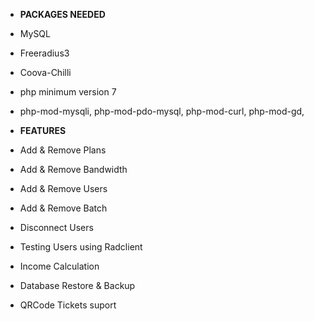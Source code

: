 * **PACKAGES NEEDED**

* MySQL
* Freeradius3
* Coova-Chilli
* php minimum version 7
* php-mod-mysqli, php-mod-pdo-mysql, php-mod-curl, php-mod-gd, 


* **FEATURES**

* Add & Remove Plans
* Add & Remove Bandwidth
* Add & Remove Users
* Add & Remove Batch
* Disconnect Users
* Testing Users using Radclient
* Income Calculation
* Database Restore & Backup
* QRCode Tickets suport
